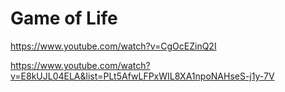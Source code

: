 # Game of Life

https://www.youtube.com/watch?v=CgOcEZinQ2I

https://www.youtube.com/watch?v=E8kUJL04ELA&list=PLt5AfwLFPxWIL8XA1npoNAHseS-j1y-7V